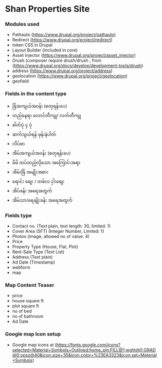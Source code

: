 # Shan Properties Site

### Modules used

- Pathauto (https://www.drupal.org/project/pathauto)
- Redirect (https://www.drupal.org/project/redirect)
- token CSS in Drupal
- Layout Builder (included in core)
- Asset Injector (https://www.drupal.org/project/asset_injector)
- Drush (composer require drush/drush ; from (https://www.drupal.org/docs/develop/development-tools/drush)
- address (https://www.drupal.org/project/address)
- geolocation (https://www.drupal.org/project/geolocation)
-  geofield 

### Fields in the content type

- ခြံအကျယ်အဝန်း (စတုရန်းပေ)	
- တည်နေရာ	လောင်တီကျု/ လက်တီကျု
- ဓါတ်ပုံ	 ၄ ပုံ
- ဆက်သွယ်ရန် ဖုန်းနံပါတ်	
- လိပ်စာ	
- အိမ်အကျယ်အဝန်း (စတုရန်းပေ)	
- မိမိ ထပ်ထည့်လိုသော အကြောင်းအရာ	
- အိမ်/ခြံ အမျိုးအစား	
- ရောင်း စျေး / တစ်လ ငှါးစျေး
- အိပ်ခန်း အရေအတွက်	
- အိမ်သာ/ရေချိုးခန်း အရေအတွက်

### Fields type
- Contact no. (Text plain, text length: 30, limited: 1)
- Cover Area (SFT) (Integer Number, Limited: 1)
- Photos (image, allowed no of value: 4)
- Price
- Property Type (House, Flat, Plot)
- Rent-Sale Type (Text List)
- Address (Text plain)
- Ad Date (Timestamp)
- webform
- map

### Map Content Teaser
- price
- house square ft 
- plot square ft
- no of bed
- no of bathroom
- Ad Date

### Google map Icon setup
- Google map icons at (https://fonts.google.com/icons?selected=Material+Symbols+Outlined:home_pin:FILL@1;wght@0;GRAD@0;opsz@40&icon.size=35&icon.color=%23EA3323&icon.set=Material+Symbols)
